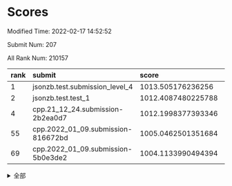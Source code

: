 # Scores

Modified Time: 2022-02-17 14:52:52

Submit Num: 207

All Rank Num: 210157

| rank |               submit               |       score        |       sigma        | pk_num |
| :--- | :--------------------------------- | :----------------- | :----------------- | :----- |
| 1    | jsonzb.test.submission_level_4     | 1013.505176236256  | 0.8350928725383496 | 4060   |
| 2    | jsonzb.test.test_1                 | 1012.4087480225788 | 0.7819434053399048 | 4066   |
| 4    | cpp.21_12_24.submission-2b2ea0d7   | 1012.1998377393346 | 0.7735198900526421 | 4060   |
| 55   | cpp.2022_01_09.submission-816672bd | 1005.0462501351684 | 0.7010053880133803 | 4056   |
| 69   | cpp.2022_01_09.submission-5b0e3de2 | 1004.1133990494394 | 0.7200264503215434 | 4062   |


<details>
<summary>全部</summary>

| rank |                 submit                 |       score        |       sigma        | pk_num |
| :--- | :------------------------------------- | :----------------- | :----------------- | :----- |
| 1    | jsonzb.test.submission_level_4         | 1013.505176236256  | 0.8350928725383496 | 4060   |
| 2    | jsonzb.test.test_1                     | 1012.4087480225788 | 0.7819434053399048 | 4066   |
| 3    | gobigger.level_3.submission_level_3_35 | 1012.3466456614473 | 0.7824818285302859 | 4056   |
| 4    | cpp.21_12_24.submission-2b2ea0d7       | 1012.1998377393346 | 0.7735198900526421 | 4060   |
| 5    | gobigger.level_3.submission_level_3_36 | 1011.9106562679315 | 0.7767911062687254 | 4058   |
| 6    | gobigger.level_3.submission_level_3_4  | 1011.6181174565371 | 0.7689784439159209 | 4057   |
| 7    | gobigger.level_3.submission_level_3_27 | 1011.4864047823323 | 0.7638972065412737 | 4062   |
| 8    | gobigger.level_3.submission_level_3_0  | 1011.4499442340075 | 0.7615682889717207 | 4060   |
| 9    | gobigger.level_3.submission_level_3_48 | 1010.9167865766253 | 0.7754388383910008 | 4061   |
| 10   | gobigger.level_3.submission_level_3_31 | 1010.765012949221  | 0.7606296746380475 | 4057   |
| 11   | gobigger.level_3.submission_level_3_2  | 1010.7568546250793 | 0.7723064581702546 | 4063   |
| 12   | gobigger.level_3.submission_level_3_49 | 1010.5318255297884 | 0.7745075331728075 | 4060   |
| 13   | gobigger.level_3.submission_level_3_44 | 1010.5076329452351 | 0.7618691565934101 | 4067   |
| 14   | gobigger.level_3.submission_level_3_18 | 1010.5029495057172 | 0.7641321730524898 | 4062   |
| 15   | gobigger.level_3.submission_level_3_14 | 1010.3370539506814 | 0.7626076594954004 | 4057   |
| 16   | gobigger.level_3.submission_level_3_20 | 1010.320268132571  | 0.7506133367571979 | 4061   |
| 17   | gobigger.level_3.submission_level_3_34 | 1010.2996116747611 | 0.749974885682256  | 4065   |
| 18   | gobigger.level_3.submission_level_3_41 | 1010.2916569305349 | 0.7543260201922543 | 4061   |
| 19   | gobigger.level_3.submission_level_3_15 | 1010.2903602928554 | 0.7642444707137404 | 4067   |
| 20   | gobigger.level_3.submission_level_3_32 | 1010.257825398642  | 0.7435867385506864 | 4061   |
| 21   | gobigger.level_3.submission_level_3_17 | 1010.2501612811649 | 0.782423924595169  | 4064   |
| 22   | gobigger.level_3.submission_level_3_29 | 1010.1869521695361 | 0.7712304585626708 | 4063   |
| 23   | gobigger.level_3.submission_level_3_16 | 1010.0920964468797 | 0.7666529640662636 | 4063   |
| 24   | gobigger.level_3.submission_level_3_46 | 1010.0687471461885 | 0.7877634084685602 | 4067   |
| 25   | gobigger.level_3.submission_level_3_6  | 1009.975035350588  | 0.7581259560889244 | 4069   |
| 26   | gobigger.level_3.submission_level_3_8  | 1009.834720555753  | 0.7349573919838399 | 4059   |
| 27   | gobigger.level_3.submission_level_3_33 | 1009.8319107889214 | 0.7530416092435868 | 4058   |
| 28   | gobigger.level_3.submission_level_3_47 | 1009.7902575333509 | 0.7487555489750309 | 4059   |
| 29   | gobigger.level_3.submission_level_3_42 | 1009.7788983107041 | 0.7587479280542808 | 4062   |
| 30   | gobigger.level_3.submission_level_3_45 | 1009.7479428507826 | 0.7573690439164694 | 4065   |
| 31   | gobigger.level_3.submission_level_3_7  | 1009.6880501903175 | 0.7365631469683701 | 4064   |
| 32   | gobigger.level_3.submission_level_3_38 | 1009.6550269622612 | 0.7412329206598868 | 4069   |
| 33   | gobigger.level_3.submission_level_3_23 | 1009.6153516012546 | 0.7612660352746088 | 4062   |
| 34   | gobigger.level_3.submission_level_3_39 | 1009.6049304708071 | 0.7626431873796213 | 4062   |
| 35   | gobigger.level_3.submission_level_3_5  | 1009.5896350999103 | 0.7486657302896418 | 4056   |
| 36   | gobigger.level_3.submission_level_3_25 | 1009.5819894567485 | 0.7612327406629851 | 4057   |
| 37   | gobigger.level_3.submission_level_3_19 | 1009.5575092125482 | 0.7367964609377998 | 4059   |
| 38   | gobigger.level_3.submission_level_3_28 | 1009.5177713966445 | 0.7355632263877419 | 4057   |
| 39   | gobigger.level_3.submission_level_3_30 | 1009.4796310608285 | 0.7621850725028131 | 4063   |
| 40   | gobigger.level_3.submission_level_3_1  | 1009.4364754609646 | 0.7520835960503307 | 4058   |
| 41   | gobigger.level_3.submission_level_3_13 | 1009.295817639533  | 0.7472476447520929 | 4062   |
| 42   | gobigger.level_3.submission_level_3_37 | 1009.292664473205  | 0.7562284594757879 | 4057   |
| 43   | gobigger.level_3.submission_level_3_12 | 1009.1893242282895 | 0.7602234835618518 | 4064   |
| 44   | gobigger.level_3.submission_level_3_24 | 1009.1884703913563 | 0.7435009290115941 | 4057   |
| 45   | gobigger.level_3.submission_level_3_26 | 1009.0373854665113 | 0.7464772614843419 | 4069   |
| 46   | gobigger.level_3.submission_level_3_43 | 1008.9758041787155 | 0.7450120322048716 | 4063   |
| 47   | gobigger.level_3.submission_level_3_22 | 1008.9333485128664 | 0.7515443001499421 | 4061   |
| 48   | gobigger.level_3.submission_level_3_21 | 1008.9180676912912 | 0.7445820305859795 | 4064   |
| 49   | gobigger.level_3.submission_level_3_3  | 1008.9177883209542 | 0.7376155993976727 | 4059   |
| 50   | gobigger.level_3.submission_level_3_40 | 1008.8280453505178 | 0.765888703710205  | 4060   |
| 51   | gobigger.level_3.submission_level_3_11 | 1008.7236681926092 | 0.7395421332229764 | 4058   |
| 52   | gobigger.level_3.submission_level_3_10 | 1008.7137412384311 | 0.7394400420677214 | 4060   |
| 53   | gobigger.level_3.submission_level_3_9  | 1008.5537971812984 | 0.7408896621464365 | 4066   |
| 54   | gobigger.level_1.submission_level_1_14 | 1005.1624371902692 | 0.7286219604733366 | 4061   |
| 55   | cpp.2022_01_09.submission-816672bd     | 1005.0462501351684 | 0.7010053880133803 | 4056   |
| 56   | gobigger.level_1.submission_level_1_18 | 1004.9081564298498 | 0.7258588688083202 | 4058   |
| 57   | gobigger.level_1.submission_level_1_32 | 1004.8662656794845 | 0.7281320811988854 | 4063   |
| 58   | gobigger.level_1.submission_level_1_4  | 1004.7547409971945 | 0.7098433442714884 | 4063   |
| 59   | gobigger.level_1.submission_level_1_23 | 1004.7443599941006 | 0.7394160595519426 | 4059   |
| 60   | gobigger.level_1.submission_level_1_26 | 1004.7378606635586 | 0.7337830133627977 | 4059   |
| 61   | gobigger.level_1.submission_level_1_37 | 1004.6210399425242 | 0.7186721223008542 | 4060   |
| 62   | gobigger.level_1.submission_level_1_20 | 1004.5780366955721 | 0.7262909436297428 | 4060   |
| 63   | gobigger.level_1.submission_level_1_42 | 1004.4653760640578 | 0.7206134141143805 | 4064   |
| 64   | gobigger.level_1.submission_level_1_49 | 1004.3071181663329 | 0.7225443029520475 | 4060   |
| 65   | gobigger.level_1.submission_level_1_12 | 1004.2784227110399 | 0.7312945584266606 | 4060   |
| 66   | gobigger.level_1.submission_level_1_15 | 1004.1737839979236 | 0.7256142606741915 | 4062   |
| 67   | gobigger.level_1.submission_level_1_28 | 1004.1696774906934 | 0.7214909610307529 | 4058   |
| 68   | gobigger.level_1.submission_level_1_44 | 1004.151951359253  | 0.7192334468282966 | 4062   |
| 69   | cpp.2022_01_09.submission-5b0e3de2     | 1004.1133990494394 | 0.7200264503215434 | 4062   |
| 70   | gobigger.level_1.submission_level_1_43 | 1004.0267261600906 | 0.7229454605913089 | 4061   |
| 71   | gobigger.level_1.submission_level_1_33 | 1003.961022806232  | 0.7133964763966565 | 4057   |
| 72   | gobigger.level_1.submission_level_1_31 | 1003.8659870376421 | 0.7125646920914066 | 4059   |
| 73   | gobigger.level_1.submission_level_1_35 | 1003.8636201889027 | 0.7176048397751751 | 4064   |
| 74   | gobigger.level_1.submission_level_1_46 | 1003.787669495001  | 0.7100591547041888 | 4060   |
| 75   | gobigger.level_1.submission_level_1_47 | 1003.7478681991294 | 0.7157853861760093 | 4056   |
| 76   | gobigger.level_1.submission_level_1_11 | 1003.5398033534233 | 0.7237472448158585 | 4056   |
| 77   | gobigger.level_1.submission_level_1_13 | 1003.5393611964017 | 0.7091933131337802 | 4061   |
| 78   | gobigger.level_1.submission_level_1_5  | 1003.533680446658  | 0.7186012371416931 | 4057   |
| 79   | gobigger.level_1.submission_level_1_40 | 1003.4965085917851 | 0.7039992097594007 | 4062   |
| 80   | gobigger.level_1.submission_level_1_39 | 1003.4423141161974 | 0.7203962902930158 | 4067   |
| 81   | gobigger.level_1.submission_level_1_30 | 1003.3098222015399 | 0.7167994136923203 | 4061   |
| 82   | gobigger.level_1.submission_level_1_29 | 1003.2274623484392 | 0.720556102397374  | 4061   |
| 83   | gobigger.level_1.submission_level_1_36 | 1003.2060166630731 | 0.7106451158630508 | 4059   |
| 84   | gobigger.level_1.submission_level_1_7  | 1003.1994285601627 | 0.7125393932020453 | 4066   |
| 85   | gobigger.level_1.submission_level_1_16 | 1003.1311334206007 | 0.7096934531692636 | 4067   |
| 86   | gobigger.level_1.submission_level_1_27 | 1003.1241445600768 | 0.7208394550134251 | 4062   |
| 87   | gobigger.level_1.submission_level_1_6  | 1003.0942968043723 | 0.7134939509634993 | 4062   |
| 88   | gobigger.level_1.submission_level_1_34 | 1003.0843163466549 | 0.7074737844838183 | 4063   |
| 89   | gobigger.level_1.submission_level_1_2  | 1003.0165293960166 | 0.7089073583792037 | 4061   |
| 90   | gobigger.level_1.submission_level_1_8  | 1003.0036883248986 | 0.7221457752454196 | 4063   |
| 91   | gobigger.level_1.submission_level_1_9  | 1002.9489227689987 | 0.715674580954769  | 4063   |
| 92   | gobigger.level_1.submission_level_1_45 | 1002.9283061784836 | 0.7243326124500706 | 4060   |
| 93   | gobigger.level_1.submission_level_1_48 | 1002.9041646517554 | 0.7186561014352572 | 4065   |
| 94   | gobigger.level_1.submission_level_1_24 | 1002.7545752020254 | 0.7237949948254486 | 4061   |
| 95   | gobigger.level_1.submission_level_1_3  | 1002.7510841518892 | 0.708698205065635  | 4059   |
| 96   | gobigger.level_1.submission_level_1_22 | 1002.7415455721948 | 0.7129098393271378 | 4061   |
| 97   | gobigger.level_1.submission_level_1_38 | 1002.738794677449  | 0.7192570165475294 | 4055   |
| 98   | gobigger.level_1.submission_level_1_19 | 1002.7060545930319 | 0.7011997535160496 | 4059   |
| 99   | gobigger.level_1.submission_level_1_17 | 1002.6986545153247 | 0.720269219325653  | 4064   |
| 100  | gobigger.level_1.submission_level_1_25 | 1002.6763761055879 | 0.7145493475090599 | 4062   |
| 101  | gobigger.level_1.submission_level_1_41 | 1002.6487492569263 | 0.7112694361998572 | 4063   |
| 102  | gobigger.level_1.submission_level_1_1  | 1002.5920503724352 | 0.7056605313443866 | 4059   |
| 103  | gobigger.level_1.submission_level_1_21 | 1002.2074933255745 | 0.7219631079259261 | 4061   |
| 104  | gobigger.level_1.submission_level_1_10 | 1002.1216901941684 | 0.7104251258048765 | 4058   |
| 105  | gobigger.level_1.submission_level_1_0  | 1001.7241063416581 | 0.7177191220069303 | 4059   |
| 106  | gobigger.random.submission_random_15   | 997.0427124279606  | 0.7147068686979496 | 4062   |
| 107  | gobigger.random.submission_random_10   | 996.9758885626427  | 0.7004002865832373 | 4062   |
| 108  | gobigger.random.submission_random_11   | 996.9129887097993  | 0.6989069818650732 | 4057   |
| 109  | gobigger.random.submission_random_37   | 996.668503769575   | 0.7127659290510896 | 4064   |
| 110  | gobigger.random.submission_random_48   | 996.5794006744833  | 0.7146994511015624 | 4064   |
| 111  | gobigger.random.submission_random_34   | 996.523704204957   | 0.7183004089588649 | 4064   |
| 112  | gobigger.random.submission_random_45   | 996.4420023675347  | 0.7144591934000751 | 4058   |
| 113  | gobigger.random.submission_random_25   | 996.4071767553377  | 0.7054159784063723 | 4056   |
| 114  | gobigger.random.submission_random_35   | 996.388855957703   | 0.7091391354880905 | 4058   |
| 115  | gobigger.random.submission_random_40   | 996.3610016445439  | 0.7158293366081233 | 4062   |
| 116  | gobigger.random.submission_random_31   | 996.3250974225798  | 0.7193636949884217 | 4065   |
| 117  | gobigger.random.submission_random_28   | 996.3106326694756  | 0.6984180047546007 | 4066   |
| 118  | gobigger.random.submission_random_29   | 996.2990456098549  | 0.7170143364481908 | 4057   |
| 119  | gobigger.random.submission_random_0    | 996.2859001915606  | 0.7056833012545412 | 4064   |
| 120  | gobigger.random.submission_random_9    | 996.2831689092778  | 0.7062501782458411 | 4058   |
| 121  | gobigger.random.submission_random_47   | 996.2298462352123  | 0.7064780065798701 | 4057   |
| 122  | gobigger.random.submission_random_44   | 996.2039546735077  | 0.7082840264437115 | 4063   |
| 123  | gobigger.random.submission_random_16   | 996.1670549499219  | 0.6994467472370494 | 4057   |
| 124  | gobigger.random.submission_random_3    | 996.1013127765548  | 0.7085291722432108 | 4058   |
| 125  | gobigger.random.submission_random_41   | 996.0884175293867  | 0.7151317083977152 | 4057   |
| 126  | gobigger.random.submission_random_46   | 996.078518165315   | 0.707087077971879  | 4066   |
| 127  | gobigger.random.submission_random_24   | 996.0764062858507  | 0.7249660788693353 | 4060   |
| 128  | gobigger.random.submission_random_13   | 996.071333916812   | 0.7163323596496274 | 4062   |
| 129  | gobigger.random.submission_random_2    | 996.0510886913419  | 0.7246769586831764 | 4065   |
| 130  | gobigger.random.submission_random_32   | 995.9464595164213  | 0.7174317354745223 | 4058   |
| 131  | gobigger.random.submission_random_42   | 995.9122933659454  | 0.719652761974773  | 4064   |
| 132  | gobigger.random.submission_random_26   | 995.8987089774811  | 0.7150221838500564 | 4056   |
| 133  | gobigger.random.submission_random_43   | 995.8887871729406  | 0.7122240968767475 | 4061   |
| 134  | gobigger.random.submission_random_12   | 995.8534558394703  | 0.7202566212086088 | 4060   |
| 135  | gobigger.random.submission_random_33   | 995.8418345645936  | 0.7107816119694591 | 4061   |
| 136  | gobigger.random.submission_random_4    | 995.8082186347527  | 0.7130208657884273 | 4065   |
| 137  | gobigger.random.submission_random_17   | 995.7580960170673  | 0.7243091588565838 | 4064   |
| 138  | gobigger.random.submission_random_21   | 995.7278069672582  | 0.6987060196121052 | 4065   |
| 139  | gobigger.random.submission_random_27   | 995.6965939988569  | 0.7129001723517048 | 4060   |
| 140  | gobigger.random.submission_random_49   | 995.5867109739563  | 0.7103066580290416 | 4060   |
| 141  | gobigger.random.submission_random_30   | 995.5214880644392  | 0.7038790770648178 | 4060   |
| 142  | gobigger.random.submission_random_5    | 995.4520725498024  | 0.7187020960272829 | 4062   |
| 143  | gobigger.random.submission_random_6    | 995.4064985361522  | 0.7193938042679237 | 4061   |
| 144  | gobigger.random.submission_random_7    | 995.3838923136212  | 0.7053287481548569 | 4060   |
| 145  | gobigger.random.submission_random_1    | 995.3451817335383  | 0.7089130267395274 | 4060   |
| 146  | gobigger.random.submission_random_22   | 995.3358021264254  | 0.6946409885911645 | 4055   |
| 147  | gobigger.random.submission_random_18   | 995.2988155570043  | 0.7149142892821104 | 4060   |
| 148  | gobigger.random.submission_random_19   | 995.1736085846983  | 0.7238225027333589 | 4069   |
| 149  | gobigger.random.submission_random_23   | 995.0688621662551  | 0.7238885768555763 | 4058   |
| 150  | gobigger.random.submission_random_38   | 994.9656790676966  | 0.7125846747729745 | 4059   |
| 151  | gobigger.random.submission_random_14   | 994.8211202451151  | 0.7206394978640969 | 4061   |
| 152  | gobigger.random.submission_random_39   | 994.6521524625782  | 0.7224452402250711 | 4067   |
| 153  | gobigger.random.submission_random_36   | 994.6458916574638  | 0.7182473194958657 | 4064   |
| 154  | gobigger.level_2.submission_level_2_38 | 994.548941672311   | 0.739696824620338  | 4065   |
| 155  | gobigger.random.submission_random_20   | 994.5009234150272  | 0.7240753764118588 | 4063   |
| 156  | gobigger.random.submission_random_8    | 994.4723924439528  | 0.71124283789884   | 4063   |
| 157  | gobigger.level_2.submission_level_2_17 | 993.5768299534493  | 0.729281311721737  | 4057   |
| 158  | gobigger.level_2.submission_level_2_1  | 993.1478422321873  | 0.74500587728053   | 4058   |
| 159  | gobigger.level_2.submission_level_2_15 | 992.9343754460496  | 0.7243546290097059 | 4063   |
| 160  | gobigger.level_2.submission_level_2_11 | 992.8624735811802  | 0.7457262856923735 | 4059   |
| 161  | gobigger.level_2.submission_level_2_37 | 992.8620834803826  | 0.7578593132160948 | 4061   |
| 162  | gobigger.level_2.submission_level_2_27 | 992.8441281740178  | 0.7341905167532433 | 4054   |
| 163  | gobigger.level_2.submission_level_2_18 | 992.8285284642262  | 0.7334372916355545 | 4060   |
| 164  | gobigger.level_2.submission_level_2_47 | 992.7114405279867  | 0.723378368383125  | 4062   |
| 165  | gobigger.level_2.submission_level_2_14 | 992.7100419026067  | 0.731035343569665  | 4066   |
| 166  | gobigger.level_2.submission_level_2_23 | 992.706627626374   | 0.7409944181282325 | 4060   |
| 167  | gobigger.level_2.submission_level_2_10 | 992.6936598834554  | 0.7481019471837764 | 4060   |
| 168  | gobigger.level_2.submission_level_2_20 | 992.6258109155874  | 0.7617337728859319 | 4058   |
| 169  | gobigger.level_2.submission_level_2_30 | 992.5688976401735  | 0.7518268634964422 | 4062   |
| 170  | gobigger.level_2.submission_level_2_4  | 992.5490007374793  | 0.7282893413124332 | 4063   |
| 171  | gobigger.level_2.submission_level_2_40 | 992.5389893164105  | 0.7340566421069191 | 4067   |
| 172  | gobigger.level_2.submission_level_2_21 | 992.5311542225533  | 0.7322663905260864 | 4062   |
| 173  | gobigger.level_2.submission_level_2_26 | 992.5207673118911  | 0.7448916976980333 | 4063   |
| 174  | gobigger.level_2.submission_level_2_19 | 992.5079450536871  | 0.7393713641066205 | 4063   |
| 175  | gobigger.level_2.submission_level_2_8  | 992.4874370127662  | 0.7481468696455    | 4058   |
| 176  | gobigger.level_2.submission_level_2_12 | 992.3717834763255  | 0.7331132237289342 | 4061   |
| 177  | gobigger.level_2.submission_level_2_32 | 992.3630800468408  | 0.7428754518585173 | 4059   |
| 178  | gobigger.level_2.submission_level_2_5  | 992.2603182367875  | 0.7512974787215837 | 4064   |
| 179  | gobigger.level_2.submission_level_2_7  | 992.2544066055871  | 0.7501914161776693 | 4059   |
| 180  | gobigger.level_2.submission_level_2_35 | 992.2420182540926  | 0.7669019521327602 | 4065   |
| 181  | gobigger.level_2.submission_level_2_22 | 992.2201291514491  | 0.7440325199550012 | 4053   |
| 182  | gobigger.level_2.submission_level_2_16 | 992.2156218947864  | 0.7524699676019049 | 4064   |
| 183  | gobigger.level_2.submission_level_2_6  | 992.1208832730356  | 0.7355197225126373 | 4054   |
| 184  | gobigger.level_2.submission_level_2_9  | 991.9784826919853  | 0.7605441860471858 | 4058   |
| 185  | gobigger.level_2.submission_level_2_45 | 991.9116997779491  | 0.7690287197407719 | 4056   |
| 186  | gobigger.level_2.submission_level_2_29 | 991.8738359828872  | 0.7564051122923174 | 4063   |
| 187  | gobigger.level_2.submission_level_2_39 | 991.7894857813898  | 0.747318862767225  | 4061   |
| 188  | gobigger.level_2.submission_level_2_44 | 991.7690282388891  | 0.7599976393150114 | 4062   |
| 189  | gobigger.level_2.submission_level_2_43 | 991.7205243442838  | 0.7531300698456537 | 4062   |
| 190  | gobigger.level_2.submission_level_2_31 | 991.680475275624   | 0.7509820265444717 | 4065   |
| 191  | gobigger.level_2.submission_level_2_36 | 991.6493486186803  | 0.75984232895793   | 4065   |
| 192  | gobigger.level_2.submission_level_2_13 | 991.5642769178714  | 0.7401686893628215 | 4061   |
| 193  | gobigger.level_2.submission_level_2_24 | 991.5259221249461  | 0.7414799426341527 | 4064   |
| 194  | gobigger.level_2.submission_level_2_42 | 991.4764230026282  | 0.7449288454235138 | 4063   |
| 195  | gobigger.level_2.submission_level_2_33 | 991.4733955458084  | 0.7557677045964954 | 4059   |
| 196  | gobigger.level_2.submission_level_2_41 | 991.3492208052181  | 0.7755837434644162 | 4058   |
| 197  | gobigger.level_2.submission_level_2_34 | 991.2836524948539  | 0.7531111062819297 | 4058   |
| 198  | gobigger.level_2.submission_level_2_49 | 990.8681953903795  | 0.7705811937082238 | 4059   |
| 199  | gobigger.level_2.submission_level_2_2  | 990.8289901590091  | 0.7522575577682518 | 4057   |
| 200  | gobigger.level_2.submission_level_2_0  | 990.7743660114235  | 0.7416540902094596 | 4059   |
| 201  | gobigger.level_2.submission_level_2_28 | 990.6944677020913  | 0.7572815173402436 | 4060   |
| 202  | gobigger.level_2.submission_level_2_25 | 990.4806627453389  | 0.7577477479537459 | 4065   |
| 203  | gobigger.level_2.submission_level_2_48 | 990.1703193773128  | 0.7532667150239036 | 4059   |
| 204  | gobigger.level_2.submission_level_2_3  | 989.1146784807378  | 0.7855037081384759 | 4054   |
| 205  | gobigger.level_2.submission_level_2_46 | 988.9729655732735  | 0.7829513463934549 | 4064   |
| 206  | gobigger.none.submission_none_1        | 978.735586371653   | 1.2322228098683405 | 4063   |
| 207  | gobigger.none.submission_none_0        | 975.0349473574806  | 1.5264675839376498 | 4060   |

</details>